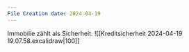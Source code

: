 ```yaml
---
File Creation date: 2024-04-19
---
```

Immobilie zählt als Sicherheit.
![[Kreditsicherheit 2024-04-19 19.07.58.excalidraw|100]]